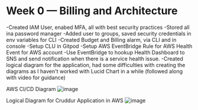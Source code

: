 # Week 0 — Billing and Architecture


-Created IAM User, enabed MFA, all with best security practices
    -Stored all ina  password manager
    -Added user to groups, saved security credentials in env variables for CLI
-Created Budget and Billing alarm, via CLI and in console
-Setup CLU in Gitpod
-Setup AWS EventBridge Rule for AWS Health Event for AWS account
-Use EventBridge to hookup Health Dashboard to SNS and send notification when there is a service health issue.
-Created logical diagram for the application, had some difficulties with creating the diagrams as I haven't worked with Lucid Chart in a while (followed along with video for guidance)

AWS CI/CD Diagram
![image](https://github.com/laurhoppy/aws-bootcamp-cruddur-2023/assets/37153399/f7154ad3-a70e-447b-b69c-dffc07456195)


Logical Diagram for Cruddur Application in AWS
![image](https://github.com/laurhoppy/aws-bootcamp-cruddur-2023/assets/37153399/64fb4b76-e6ed-442f-b635-69c5f045cc1c)

